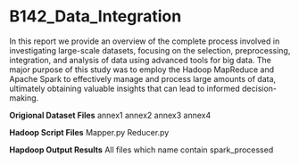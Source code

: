 # B142_Data_Integration
In this report we provide an overview of the complete process involved in investigating large-scale datasets, focusing on the selection, preprocessing, integration, and analysis of data using advanced tools for big data. The major purpose of this study was to employ the Hadoop MapReduce and Apache Spark to effectively manage and process large amounts of data, ultimately obtaining valuable insights that can lead to informed decision-making.

**Origional Dataset Files**
annex1
annex2
annex3
annex4

**Hadoop Script Files**
Mapper.py
Reducer.py

**Hapdoop Output Results**
All files which name contain spark_processed
